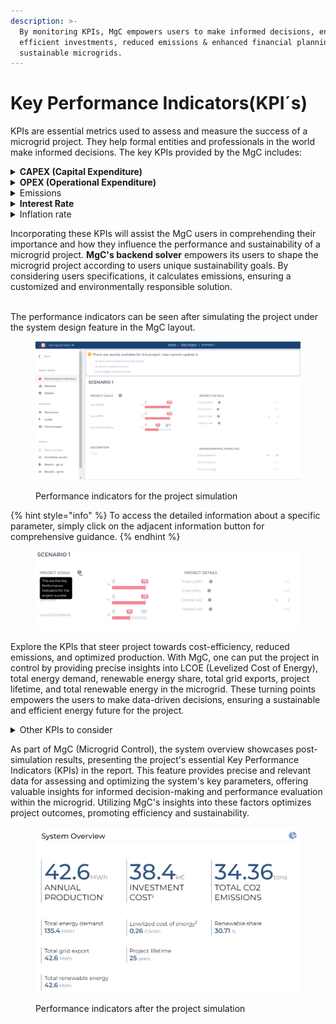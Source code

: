 ```yaml
---
description: >-
  By monitoring KPIs, MgC empowers users to make informed decisions, ensuring
  efficient investments, reduced emissions & enhanced financial planning for
  sustainable microgrids.
---
```


# Key Performance Indicators(KPI´s)

KPIs are essential metrics used to assess and measure the success of a microgrid project. They help formal entities and professionals in the world make informed decisions. The key KPIs provided by the MgC includes:

<details>

<summary><strong>CAPEX (Capital Expenditure)</strong></summary>

Evaluates the initial investment required to establish the microgrid infrastructure, including equipment, installation, and setup costs. Monitoring CAPEX is crucial to ensure cost-efficient project development.&#x20;

</details>

<details>

<summary><strong>OPEX (Operational Expenditure)</strong></summary>

Measures the ongoing operating and maintainance costs of microgrid. Managing OPEX is essential for long-term sustainability.

</details>

<details>

<summary>Emissions</summary>

Emissions KPI quantifies the reduction in greenhouse gas emissions achieved by the microgrid, emphasizing its contribution to environmental sustainability.&#x20;

</details>

<details>

<summary><strong>Interest Rate</strong></summary>

Reflects the cost of financing the microgrid project, impacting its financial feasibility.

</details>

<details>

<summary>Inflation rate</summary>

Considers the influence of inflation on operational costs, aiding in financial planning.

</details>

Incorporating these KPIs will assist the MgC users in comprehending their importance and how they influence the performance and sustainability of a microgrid project. **MgC's backend solver** empowers its users to shape the microgrid project according to users unique sustainability goals. By considering users specifications, it calculates emissions, ensuring a customized and environmentally responsible solution.

\
The performance indicators can be seen after simulating the project under the system design feature in the MgC layout.

<figure><img src="../.gitbook/assets/1.png" alt="" width="563"><figcaption><p>Performance indicators for the project simulation</p></figcaption></figure>

{% hint style="info" %}
To access the detailed information about a specific parameter, simply click on the adjacent information button for comprehensive guidance.
{% endhint %}

<figure><img src="../.gitbook/assets/2.png" alt="" width="563"><figcaption></figcaption></figure>

Explore the KPIs that steer project towards cost-efficiency, reduced emissions, and optimized production. With MgC, one can put the project in control by providing precise insights into LCOE (Levelized Cost of Energy), total energy demand, renewable energy share, total grid exports, project lifetime, and total renewable energy in the microgrid. These turning points empowers the users to make data-driven decisions, ensuring a sustainable and efficient energy future for the project.

<details>

<summary>Other KPIs to consider</summary>



* **LCOE (Levelized Cost of Energy):** A lower LCOE enhances project cost-efficiency and profitability.

<!---->

* **Total Energy Demand:** Accurate demand assessment ensures efficient energy supply without overspending.

<!---->

* **Renewable Share:** Higher renewable share reduces emissions and long-term costs, promoting sustainability.

<!---->

* **Total Grid Export:** Maximizing grid exports boosts potential income and ROI.

<!---->

* **Project Lifetime:** Longer project lifetimes lead to better cost amortization and extended benefits.

<!---->

* **Total Renewable Energy in the Microgrid:** More renewables improve sustainability and reduce environmental impact.

</details>

As part of MgC (Microgrid Control), the system overview showcases post-simulation results, presenting the project's essential Key Performance Indicators (KPIs) in the report. This feature provides precise and relevant data for assessing and optimizing the system's key parameters, offering valuable insights for informed decision-making and performance evaluation within the microgrid. Utilizing MgC's insights into these factors optimizes project outcomes, promoting efficiency and sustainability.

<figure><img src="../.gitbook/assets/image.png" alt="" width="563"><figcaption><p>Performance indicators after the project simulation</p></figcaption></figure>

